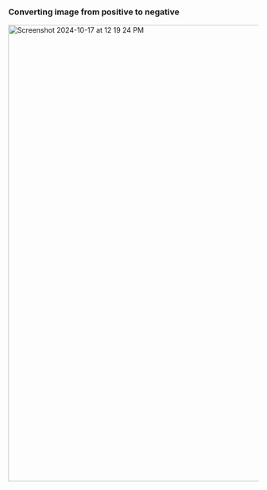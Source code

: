 <h3>Converting image from positive to negative</h3>
<img width="917" alt="Screenshot 2024-10-17 at 12 19 24 PM" src="https://github.com/user-attachments/assets/67bc2de6-1def-4919-8ce7-4a342248aa8b">

